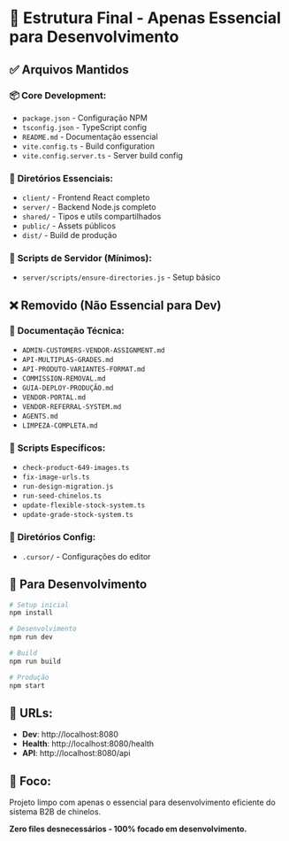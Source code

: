 # 🎯 Estrutura Final - Apenas Essencial para Desenvolvimento

## ✅ Arquivos Mantidos

### 📦 **Core Development:**
- `package.json` - Configuração NPM  
- `tsconfig.json` - TypeScript config
- `README.md` - Documentação essencial
- `vite.config.ts` - Build configuration
- `vite.config.server.ts` - Server build config

### 📁 **Diretórios Essenciais:**
- `client/` - Frontend React completo
- `server/` - Backend Node.js completo  
- `shared/` - Tipos e utils compartilhados
- `public/` - Assets públicos
- `dist/` - Build de produção

### 🔧 **Scripts de Servidor (Mínimos):**
- `server/scripts/ensure-directories.js` - Setup básico

## ❌ Removido (Não Essencial para Dev)

### 📄 **Documentação Técnica:**
- `ADMIN-CUSTOMERS-VENDOR-ASSIGNMENT.md`
- `API-MULTIPLAS-GRADES.md`
- `API-PRODUTO-VARIANTES-FORMAT.md`
- `COMMISSION-REMOVAL.md`
- `GUIA-DEPLOY-PRODUÇÃO.md`
- `VENDOR-PORTAL.md`
- `VENDOR-REFERRAL-SYSTEM.md`
- `AGENTS.md`
- `LIMPEZA-COMPLETA.md`

### 🔧 **Scripts Específicos:**
- `check-product-649-images.ts`
- `fix-image-urls.ts`
- `run-design-migration.js`
- `run-seed-chinelos.ts`
- `update-flexible-stock-system.ts`
- `update-grade-stock-system.ts`

### 📁 **Diretórios Config:**
- `.cursor/` - Configurações do editor

## 🚀 **Para Desenvolvimento**

```bash
# Setup inicial
npm install

# Desenvolvimento
npm run dev

# Build
npm run build

# Produção  
npm start
```

## 📍 **URLs:**
- **Dev**: http://localhost:8080
- **Health**: http://localhost:8080/health
- **API**: http://localhost:8080/api

## 🎯 **Foco:**
Projeto limpo com apenas o essencial para desenvolvimento eficiente do sistema B2B de chinelos.

**Zero files desnecessários - 100% focado em desenvolvimento.**
